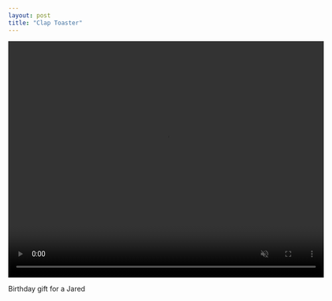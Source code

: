 ```yaml
---
layout: post
title: "Clap Toaster"
---
```


<video width="640" height="480" controls autoplay muted loop>
<source src="/assets/clap_toaster.mp4" type="video/mp4">
 Your browser does not support the video tag.
</video>

Birthday gift for a Jared